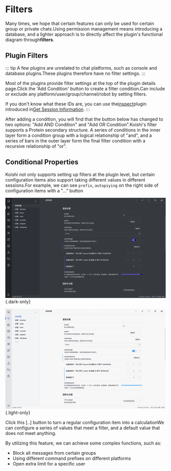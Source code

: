 # Filters

Many times, we hope that certain features can only be used for certain group or private chats.Using permission management means introducing a database, and a lighter approach is to directly affect the plugin's functional diagram through**filters**.

## Plugin Filters

::: tip
A few plugins are unrelated to chat platforms, such as console and database plugins.These plugins therefore have no filter settings.
:::

Most of the plugins provide filter settings at the top of the plugin details page.Click the 'Add Condition' button to create a filter condition.Can include or exclude any platform/user/group/channel/robot by setting filters.

If you don't know what these IDs are, you can use the[inspect](../../plugins/common/inspect.md)plugin introduced in[Get Session Information](./platform.md#获取会话信息).
:::

After adding a condition, you will find that the button below has changed to two options: "Add AND Condition" and "Add OR Condition".Koishi's filter supports a Protein secondary structure. A series of conditions in the inner layer form a condition group with a logical relationship of "and", and a series of bars in the outer layer form the final filter condition with a recursive relationship of "or".

## Conditional Properties

Koishi not only supports setting up filters at the plugin level, but certain configuration items also support taking different values in different sessions.For example, we can see `prefix`, `autopsying` on the right side of configuration items with a "…" button

![computed](/manual/console/computed.dark.webp) {.dark-only}

![computed](/manual/console/computed.light.webp) {.light-only}

Click this [..] button to turn a regular configuration item into a calculationWe can configure a series of values that meet a filter, and a default value that does not meet anything.

By utilizing this feature, we can achieve some complex functions, such as:

- Block all messages from certain groups
- Using different command prefixes on different platforms
- Open extra limit for a specific user
